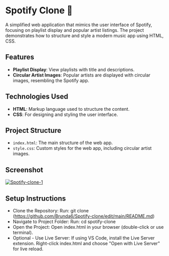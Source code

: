 # Spotify Clone 🎵

A simplified web application that mimics the user interface of Spotify, focusing on playlist display and popular artist listings. The project demonstrates how to structure and style a modern music app using HTML, CSS.

## Features
- **Playlist Display**: View playlists with title and descriptions.
- **Circular Artist Images**: Popular artists are displayed with circular images, resembling the Spotify app.

## Technologies Used
- **HTML**: Markup language used to structure the content.
- **CSS**: For designing and styling the user interface.
  
## Project Structure
- `index.html`: The main structure of the web app.
- `style.css`: Custom styles for the web app, including circular artist images.

## Screenshot
[![Spotify-clone-1](https://github.com/user-attachments/assets/aa671425-9bd1-41e8-9001-cbf4c4510195)](https://github.com/Brunda6/Spotify-clone/blob/main/index.html)

## Setup Instructions
- Clone the Repository:
Run: git clone (https://github.com/Brunda6/Spotify-clone/edit/main/README.md)
- Navigate to Project Folder:
Run: cd spotify-clone
- Open the Project:
Open index.html in your browser (double-click or use terminal).
- Optional - Use Live Server:
If using VS Code, install the Live Server extension.
Right-click index.html and choose "Open with Live Server" for live reload.



